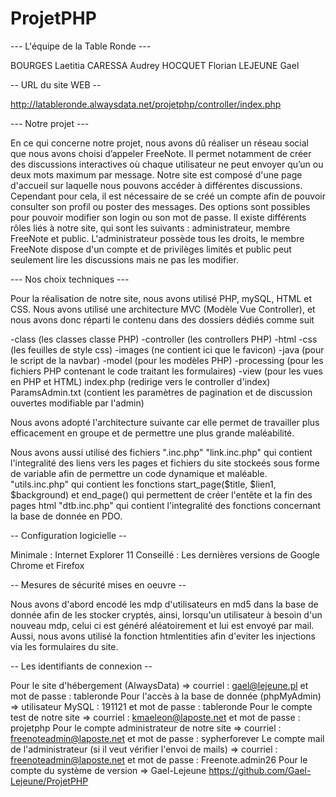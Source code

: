 # ProjetPHP

--- L'équipe de la Table Ronde ---

BOURGES Laetitia
CARESSA Audrey
HOCQUET Florian
LEJEUNE Gael

-- URL du site WEB --

http://latableronde.alwaysdata.net/projetphp/controller/index.php


--- Notre projet ---

En ce qui concerne notre projet, nous avons dû réaliser un réseau social que nous avons choisi d’appeler FreeNote.
Il permet notamment de créer des discussions interactives où chaque utilisateur ne peut envoyer qu’un ou deux mots maximum par message.
Notre site est composé d'une page d'accueil sur laquelle nous pouvons accéder à différentes discussions. 
Cependant pour cela, il est nécessaire de se créé un compte afin de pouvoir consulter son profil ou poster des messages.
Des options sont possibles pour pouvoir modifier son login ou son mot de passe.
Il existe différents rôles liés à notre site, qui sont les suivants : administrateur, membre FreeNote et public.
L'administrateur possède tous les droits, le membre FreeNote dispose d'un compte et de privilèges limités et public peut seulement lire les discussions mais ne pas les modifier.


--- Nos choix techniques ---

Pour la réalisation de notre site, nous avons utilisé PHP, mySQL, HTML et CSS.
Nous avons utilisé une architecture MVC (Modèle Vue Controller), et nous avons donc réparti le contenu dans des dossiers dédiés comme suit

-class (les classes classe PHP)
-controller (les controllers PHP)
-html
    -css (les feuilles de style css)
    -images (ne contient ici que le favicon)
-java (pour le script de la navbar)
-model (pour les modèles PHP)
-processing (pour les fichiers PHP contenant le code traitant les formulaires)
-view (pour les vues en PHP et HTML)
index.php (redirige vers le controller d'index)
ParamsAdmin.txt (contient les paramètres de pagination et de discussion ouvertes modifiable par l'admin)

Nous avons adopté l'architecture suivante car elle permet de travailler plus efficacement en groupe et de permettre une plus grande maléabilité.

Nous avons aussi utilisé des fichiers ".inc.php"
"link.inc.php" qui contient l'integralité des liens vers les pages et fichiers du site stockeés sous forme de variable afin de permettre un code dynamique et maléable.
"utils.inc.php" qui contient les fonctions start_page($title, $lien1, $background) et end_page() qui permettent de créer l'entête et la fin des pages html
"dtb.inc.php"  qui contient l'integralité des fonctions concernant la base de donnée en PDO.


-- Configuration logicielle --

Minimale : Internet Explorer 11
Conseillé : Les dernières versions de Google Chrome et Firefox

-- Mesures de sécurité mises en oeuvre --

Nous avons d'abord encodé les mdp d'utilisateurs en md5 dans la base de donnée afin de les stocker cryptés, ainsi, lorsqu'un utilisateur à besoin d'un nouveau mdp, celui ci est généré aléatoirement et lui est envoyé par mail.
Aussi, nous avons utilisé la fonction htmlentities afin d'eviter les injections via les formulaires du site.


-- Les identifiants de connexion -- 

Pour le site d'hébergement (AlwaysData) => courriel : gael@lejeune.pl et mot de passe : tableronde
Pour l'accès à la base de donnée (phpMyAdmin) => utilisateur MySQL : 191121 et mot de passe : tableronde
Pour le compte test de notre site => courriel : kmaeleon@laposte.net et mot de passe : projetphp
Pour le compte administrateur de notre site => courriel : freenoteadmin@laposte.net et mot de passe : sypherforever
Le compte mail de l'administrateur (si il veut vérifier l'envoi de mails) => courriel : freenoteadmin@laposte.net et mot de passe : Freenote.admin26
Pour le compte du système de version => Gael-Lejeune
https://github.com/Gael-Lejeune/ProjetPHP
